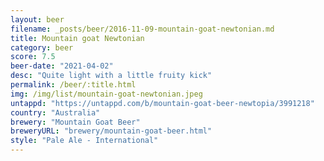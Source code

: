 ```yaml
---
layout: beer
filename: _posts/beer/2016-11-09-mountain-goat-newtonian.md
title: Mountain goat Newtonian
category: beer
score: 7.5
beer-date: "2021-04-02"
desc: "Quite light with a little fruity kick"
permalink: /beer/:title.html
img: /img/list/mountain-goat-newtonian.jpeg
untappd: "https://untappd.com/b/mountain-goat-beer-newtopia/3991218"
country: "Australia"
brewery: "Mountain Goat Beer"
breweryURL: "brewery/mountain-goat-beer.html"
style: "Pale Ale - International"
---
```

